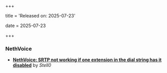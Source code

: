 +++

title = 'Released on: 2025-07-23'

date = 2025-07-23

+++

### NethVoice

- **[NethVoice: SRTP not working if one extension in the dial string has it disabled](https://github.com/NethServer/dev/issues/7560)** by *Stell0*

